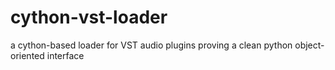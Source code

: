 # cython-vst-loader
a cython-based loader for VST audio plugins proving a clean python object-oriented interface

